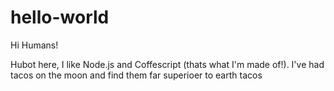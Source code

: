# hello-world

Hi Humans!

Hubot here, I like Node.js and Coffescript (thats what I'm made of!). 
I've had tacos on the moon and find them far superioer to earth tacos
